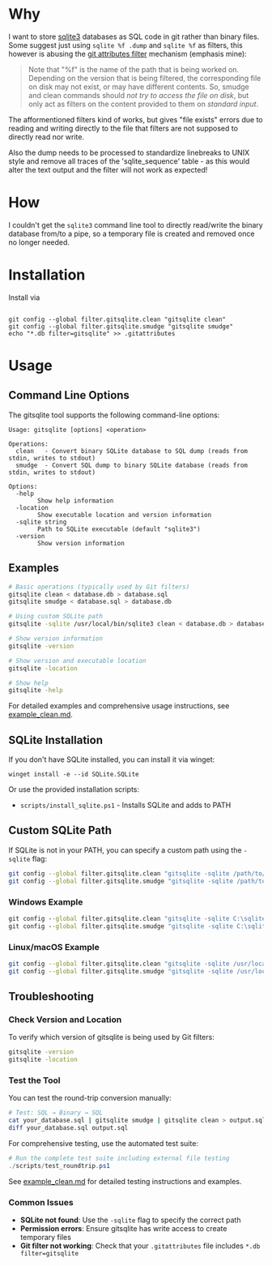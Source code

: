 # Why

I want to store [sqlite3](https://sqlite.org) databases as SQL code in git rather than binary files. Some suggest just using `sqlite %f .dump` and `sqlite %f` as filters, this however is abusing the [git attributes filter](https://git-scm.com/docs/gitattributes#_filter) mechanism (emphasis mine):

>Note that "%f" is the name of the path that is being worked on. Depending on the version that is being filtered, the corresponding file on disk may not exist, or may have different contents. So, smudge and clean commands should *not try to access the file on disk*, but only act as filters on the content provided to them on *standard input*.

The afformentioned filters kind of works, but gives "file exists" errors due to reading and writing directly to the file that filters are not supposed to directly read nor write.

Also the dump needs to be processed to standardize linebreaks to UNIX style and remove all traces of the 'sqlite_sequence' table - as this would alter the text output and the filter will not work as expected!

# How

I couldn't get the `sqlite3` command line tool to directly read/write the binary database from/to a pipe, so a temporary file is created and removed once no longer needed.

# Installation

Install via
```
 
git config --global filter.gitsqlite.clean "gitsqlite clean"
git config --global filter.gitsqlite.smudge "gitsqlite smudge"
echo "*.db filter=gitsqlite" >> .gitattributes
```

# Usage

## Command Line Options

The gitsqlite tool supports the following command-line options:

```
Usage: gitsqlite [options] <operation>

Operations:
  clean   - Convert binary SQLite database to SQL dump (reads from stdin, writes to stdout)
  smudge  - Convert SQL dump to binary SQLite database (reads from stdin, writes to stdout)

Options:
  -help
        Show help information
  -location
        Show executable location and version information  
  -sqlite string
        Path to SQLite executable (default "sqlite3")
  -version
        Show version information
```

## Examples

```bash
# Basic operations (typically used by Git filters)
gitsqlite clean < database.db > database.sql
gitsqlite smudge < database.sql > database.db

# Using custom SQLite path
gitsqlite -sqlite /usr/local/bin/sqlite3 clean < database.db > database.sql

# Show version information
gitsqlite -version

# Show version and executable location
gitsqlite -location

# Show help
gitsqlite -help
```

For detailed examples and comprehensive usage instructions, see [example_clean.md](example_clean.md).

## SQLite Installation

If you don't have SQLite installed, you can install it via winget:
```
winget install -e --id SQLite.SQLite
```
Or use the provided installation scripts:
- `scripts/install_sqlite.ps1` - Installs SQLite and adds to PATH

## Custom SQLite Path

If SQLite is not in your PATH, you can specify a custom path using the `-sqlite` flag:
```bash
git config --global filter.gitsqlite.clean "gitsqlite -sqlite /path/to/sqlite3 clean"
git config --global filter.gitsqlite.smudge "gitsqlite -sqlite /path/to/sqlite3 smudge"
```

### Windows Example
```cmd
git config --global filter.gitsqlite.clean "gitsqlite -sqlite C:\sqlite\sqlite3.exe clean"
git config --global filter.gitsqlite.smudge "gitsqlite -sqlite C:\sqlite\sqlite3.exe smudge"
```

### Linux/macOS Example  
```bash
git config --global filter.gitsqlite.clean "gitsqlite -sqlite /usr/local/bin/sqlite3 clean"
git config --global filter.gitsqlite.smudge "gitsqlite -sqlite /usr/local/bin/sqlite3 smudge"
```

## Troubleshooting

### Check Version and Location
To verify which version of gitsqlite is being used by Git filters:
```bash
gitsqlite -version
gitsqlite -location
```

### Test the Tool
You can test the round-trip conversion manually:
```bash
# Test: SQL → Binary → SQL
cat your_database.sql | gitsqlite smudge | gitsqlite clean > output.sql
diff your_database.sql output.sql
```

For comprehensive testing, use the automated test suite:
```powershell
# Run the complete test suite including external file testing
./scripts/test_roundtrip.ps1
```

See [example_clean.md](examples.md) for detailed testing instructions and examples.

### Common Issues
- **SQLite not found**: Use the `-sqlite` flag to specify the correct path
- **Permission errors**: Ensure gitsqlite has write access to create temporary files
- **Git filter not working**: Check that your `.gitattributes` file includes `*.db filter=gitsqlite`
